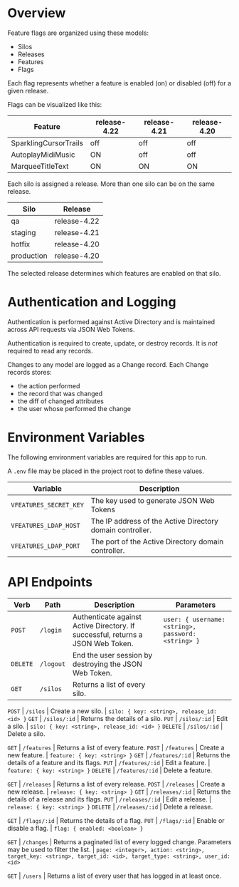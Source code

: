 # Overview

Feature flags are organized using these models:
* Silos
* Releases
* Features
* Flags

Each flag represents whether a feature is enabled (on) or disabled (off) for a given release.

Flags can be visualized like this:

Feature  | release-4.22 | release-4.21 | release-4.20
-------- | ------------ | ------------ | ------------
SparklingCursorTrails | off | off | off
AutoplayMidiMusic | ON | off | off
MarqueeTitleText | ON | ON | ON

Each silo is assigned a release. More than one silo can be on the same release.

Silo | Release
---- | -------
qa | release-4.22
staging | release-4.21
hotfix | release-4.20
production | release-4.20

The selected release determines which features are enabled on that silo.

# Authentication and Logging

Authentication is performed against Active Directory and is maintained across API requests via JSON Web Tokens.

Authentication is required to create, update, or destroy records. It is _not_ required to read any records.

Changes to any model are logged as a Change record. Each Change records stores:
* the action performed
* the record that was changed
* the diff of changed attributes
* the user whose performed the change

# Environment Variables

The following environment variables are required for this app to run.

A `.env` file may be placed in the project root to define these values.

Variable | Description
-------- | -----------
`VFEATURES_SECRET_KEY` | The key used to generate JSON Web Tokens
`VFEATURES_LDAP_HOST` | The IP address of the Active Directory domain controller.
`VFEATURES_LDAP_PORT` | The port of the Active Directory domain controller.

# API Endpoints

Verb | Path | Description | Parameters
---- | ---- | ----------- | ----------
`POST`   | `/login`        | Authenticate against Active Directory. If successful, returns a JSON Web Token. | `user: { username: <string>, password: <string> }`
`DELETE` | `/logout`       | End the user session by destroying the JSON Web Token.
`GET`    | `/silos`        | Returns a list of every silo.

`POST`   | `/silos`        | Create a new silo. | `silo: { key: <string>, release_id: <id> }`
`GET`    | `/silos/:id`    | Returns the details of a silo.
`PUT`    | `/silos/:id`    | Edit a silo. | `silo: { key: <string>, release_id: <id> }`
`DELETE` | `/silos/:id`    | Delete a silo.

`GET`    | `/features`     | Returns a list of every feature.
`POST`   | `/features`     | Create a new feature. | `feature: { key: <string> }`
`GET`    | `/features/:id` | Returns the details of a feature and its flags.
`PUT`    | `/features/:id` | Edit a feature. | `feature: { key: <string> }`
`DELETE` | `/features/:id` | Delete a feature.

`GET`    | `/releases`     | Returns a list of every release.
`POST`   | `/releases`     | Create a new release. | `release: { key: <string> }`
`GET`    | `/releases/:id` | Returns the details of a release and its flags.
`PUT`    | `/releases/:id` | Edit a release. | `release: { key: <string> }`
`DELETE` | `/releases/:id` | Delete a release.

`GET`    | `/flags/:id`    | Returns the details of a flag.
`PUT`    | `/flags/:id`    | Enable or disable a flag. | `flag: { enabled: <boolean> }`

`GET`    | `/changes`      | Returns a paginated list of every logged change. Parameters may be used to filter the list. | `page: <integer>, action: <string>, target_key: <string>, target_id: <id>, target_type: <string>, user_id: <id>`

`GET`    | `/users`        | Returns a list of every user that has logged in at least once.
